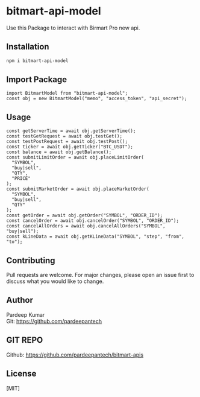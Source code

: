 # bitmart-api-model

Use this Package to interact with Birmart Pro new api.

## Installation

```bash
npm i bitmart-api-model
```

## Import Package

```node
import BitmartModel from "bitmart-api-model";
const obj = new BitmartModel("memo", "access_token", "api_secret");
```

## Usage

```node
const getServerTime = await obj.getServerTime();
const testGetRequest = await obj.testGet();
const testPostRequest = await obj.testPost();
const ticker = await obj.getTicker("BTC_USDT");
const balance = await obj.getBalance();
const submitLimitOrder = await obj.placeLimitOrder(
  "SYMBOL",
  "buy|sell",
  "QTY",
  "PRICE"
);
const submitMarketOrder = await obj.placeMarketOrder(
  "SYMBOL",
  "buy|sell",
  "QTY"
);
const getOrder = await obj.getOrder("SYMBOL", "ORDER_ID");
const cancelOrder = await obj.cancelOrder("SYMBOL", "ORDER_ID");
const cancelAllOrders = await obj.cancelAllOrders("SYMBOL", "buy|sell");
const kLineData = await obj.getKLineData("SYMBOL", "step", "from", "to");
```

## Contributing

Pull requests are welcome. For major changes, please open an issue first to discuss what you would like to change.

## Author

Pardeep Kumar <br/>
Git: https://github.com/pardeepantech

## GIT REPO

Github: https://github.com/pardeepantech/bitmart-apis

## License

[MIT]

